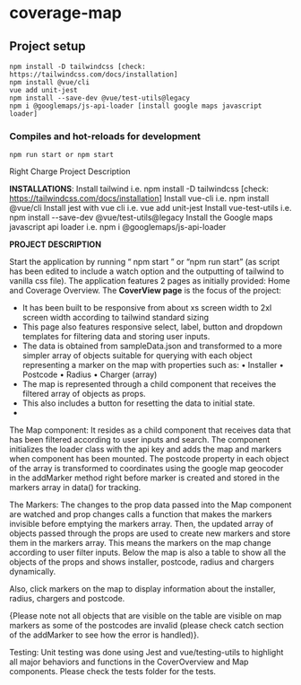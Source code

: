 # coverage-map

## Project setup
```
npm install -D tailwindcss [check: https://tailwindcss.com/docs/installation]
npm install @vue/cli
vue add unit-jest
npm install --save-dev @vue/test-utils@legacy
npm i @googlemaps/js-api-loader [install google maps javascript loader]
```

### Compiles and hot-reloads for development
```
npm run start or npm start
```
Right Charge Project Description

**INSTALLATIONS**:
Install tailwind i.e. npm install -D tailwindcss [check: https://tailwindcss.com/docs/installation]
Install vue-cli i.e. npm install @vue/cli
Install jest with vue cli i.e. vue add unit-jest
Install vue-test-utils i.e.  npm install --save-dev @vue/test-utils@legacy
Install the Google maps javascript api loader i.e. npm i @googlemaps/js-api-loader 

**PROJECT DESCRIPTION**

Start the application by running “ npm start ” or “npm run start” (as script has been edited to include a watch option and the outputting of tailwind to vanilla css file).
The application features 2 pages as initially provided: Home and Coverage Overview.
The **CoverView page** is the focus of the project:
-	It has been built to be responsive from about xs screen width to 2xl screen width according to tailwind standard sizing
-	This page also features responsive select, label, button and dropdown templates  for filtering data and storing user inputs.
-	The data is obtained from sampleData.json and transformed to a more simpler array of objects suitable for querying with each object representing a marker on the map with properties such as:
•	Installer
•	Postcode
•	Radius
•	Charger (array) 
-	The map is represented through a child component that receives the filtered array of objects as props.
-	This also includes a button for resetting the data to initial state.
-	
The Map component:
It resides as a child component that receives data that has been filtered according to user inputs and search. The component initializes the loader class with the api key and adds the map and markers when component has been mounted. The postcode property in each object of the array is transformed to coordinates using the google map geocoder in the addMarker method right before marker is created and stored in the markers array in data() for tracking.

The Markers:
The changes to the prop data passed into the Map component  are watched and prop changes calls a function that makes the markers invisible before emptying the markers array. Then, the updated array of objects passed through the props are used to create new markers and store them in the markers array. This means the markers on the map change according to user filter inputs.
Below the map is also a table to show all the objects of the props and shows installer, postcode, radius and chargers dynamically. 

Also, click markers on the map to display information about the installer, radius, chargers and postcode.

{Please note not all objects that are visible on the table are visible on map markers as some of the postcodes are invalid (please check catch section of the addMarker to see how the error is handled)}.

Testing:
Unit testing was done using Jest and vue/testing-utils to highlight all major behaviors and functions in the CoverOverview and Map components. Please check the tests folder for the tests.






